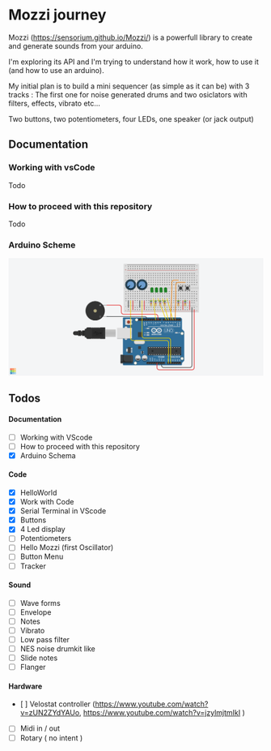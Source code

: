 # Mozzi journey

Mozzi (https://sensorium.github.io/Mozzi/) is a powerfull library to create and generate sounds from your arduino.

I'm exploring its API and I'm trying to understand how it work, how to use it (and how to use an arduino).

My initial plan is to build a mini sequencer (as simple as it can be) with 3 tracks : 
The first one for noise generated drums and two osiclators with filters, effects, vibrato etc...

Two buttons, two potentiometers, four LEDs, one speaker (or jack output) 

## Documentation
### Working with vsCode
Todo
### How to proceed with this repository
Todo
### Arduino Scheme

![Arduino Scheme](documentation/arduino_schema.png)

## Todos

#### Documentation

 - [ ] Working with VScode
 - [ ] How to proceed with this repository
 - [x] Arduino Schema

#### Code

 - [x] HelloWorld
 - [x] Work with Code
 - [x] Serial Terminal in VScode
 - [x] Buttons
 - [x] 4 Led display 
 - [ ] Potentiometers
 - [ ] Hello Mozzi (first Oscillator)
 - [ ] Button Menu
 - [ ] Tracker

#### Sound

 - [ ] Wave forms
 - [ ] Envelope
 - [ ] Notes
 - [ ] Vibrato
 - [ ] Low pass filter
 - [ ] NES noise drumkit like
 - [ ] Slide notes
 - [ ] Flanger

#### Hardware

 - [ ] Velostat controller (https://www.youtube.com/watch?v=zUN2ZYdYAUo, https://www.youtube.com/watch?v=jzylmjtmIkI )
 - [ ] Midi in / out
 - [ ] Rotary ( no intent )